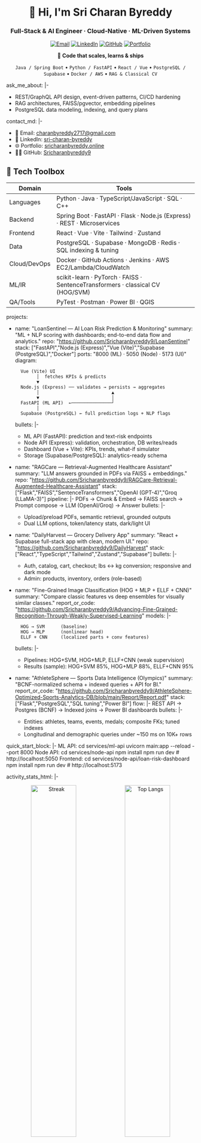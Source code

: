 
  <h1 align="center">👋 Hi, I'm Sri Charan Byreddy</h1>
  <h3 align="center">Full-Stack & AI Engineer · Cloud-Native · ML-Driven Systems</h3>

  <p align="center">
    <a href="mailto:charanbyreddy2717@gmail.com"><img alt="Email" src="https://img.shields.io/badge/Email-charanbyreddy2717%40gmail.com-D14836?logo=gmail&labelColor=555"/></a>
    <a href="https://www.linkedin.com/in/sri-charan-byreddy/"><img alt="LinkedIn" src="https://img.shields.io/badge/LinkedIn-Connect-0A66C2?logo=linkedin&labelColor=555"/></a>
    <a href="https://github.com/Sricharanbyreddy9"><img alt="GitHub" src="https://img.shields.io/badge/GitHub-Sricharanbyreddy9-181717?logo=github&labelColor=555"/></a>
    <a href="https://sricharanbyreddy.online"><img alt="Portfolio" src="https://img.shields.io/badge/Portfolio-sricharanbyreddy.online-4CAF50?logo=vercel&labelColor=555"/></a>
  </p>

<p align="center">
  🚀 <strong>Code that scales, learns & ships</strong>
</p>
<p align="center">
  <code>Java / Spring Boot</code> •
  <code>Python / FastAPI</code> •
  <code>React / Vue</code> •
  <code>PostgreSQL / Supabase</code> •
  <code>Docker / AWS</code> •
  <code>RAG & Classical CV</code>
</p>

ask_me_about: |-
  - REST/GraphQL API design, event-driven patterns, CI/CD hardening
  - RAG architectures, FAISS/pgvector, embedding pipelines
  - PostgreSQL data modeling, indexing, and query plans

contact_md: |-
  - 📧 Email: <a href="mailto:charanbyreddy2717@gmail.com">charanbyreddy2717@gmail.com</a>
  - 💼 LinkedIn: <a href="https://www.linkedin.com/in/sri-charan-byreddy/">sri-charan-byreddy</a>
  - 🌐 Portfolio: <a href="https://sricharanbyreddy.online">sricharanbyreddy.online</a>
  - 🧑‍💻 GitHub: <a href="https://github.com/Sricharanbyreddy9">Sricharanbyreddy9</a>

  ## 🧰 Tech Toolbox
  | Domain | Tools |
  |---|---|
  | Languages | Python · Java · TypeScript/JavaScript · SQL · C++ |
  | Backend | Spring Boot · FastAPI · Flask · Node.js (Express) · REST · Microservices |
  | Frontend | React · Vue · Vite · Tailwind · Zustand |
  | Data | PostgreSQL · Supabase · MongoDB · Redis · SQL indexing & tuning |
  | Cloud/DevOps | Docker · GitHub Actions · Jenkins · AWS EC2/Lambda/CloudWatch |
  | ML/IR | scikit-learn · PyTorch · FAISS · SentenceTransformers · classical CV (HOG/SVM) |
  | QA/Tools | PyTest · Postman · Power BI · QGIS |

projects:
  - name: "LoanSentinel — AI Loan Risk Prediction & Monitoring"
    summary: "ML + NLP scoring with dashboards; end-to-end data flow and analytics."
    repo: "https://github.com/Sricharanbyreddy9/LoanSentinel"
    stack: ["FastAPI","Node.js (Express)","Vue (Vite)","Supabase (PostgreSQL)","Docker"]
    ports: "8000 (ML) · 5050 (Node) · 5173 (UI)"
    diagram:
    ``` |-
      Vue (Vite) UI
            │  fetches KPIs & predicts
            ▼
      Node.js (Express) ── validates → persists → aggregates
            │                           ▲
            ▼                           │
      FastAPI (ML API)  ←───────────────┘
            │
      Supabase (PostgreSQL) ← full prediction logs + NLP flags
    ```
    bullets: |-
      - ML API (FastAPI): prediction and text-risk endpoints
      - Node API (Express): validation, orchestration, DB writes/reads
      - Dashboard (Vue + Vite): KPIs, trends, what-if simulator
      - Storage (Supabase/PostgreSQL): analytics-ready schema

  - name: "RAGCare — Retrieval-Augmented Healthcare Assistant"
    summary: "LLM answers grounded in PDFs via FAISS + embeddings."
    repo: "https://github.com/Sricharanbyreddy9/RAGCare-Retrieval-Augmented-Healthcare-Assistant"
    stack: ["Flask","FAISS","SentenceTransformers","OpenAI (GPT-4)","Groq (LLaMA-3)"]
    pipeline: |-
      PDFs → Chunk & Embed → FAISS search → Prompt compose → LLM (OpenAI/Groq) → Answer
    bullets: |-
      - Upload/preload PDFs, semantic retrieval, grounded outputs
      - Dual LLM options, token/latency stats, dark/light UI

  - name: "DailyHarvest — Grocery Delivery App"
    summary: "React + Supabase full-stack app with clean, modern UI."
    repo: "https://github.com/Sricharanbyreddy9/DailyHarvest"
    stack: ["React","TypeScript","Tailwind","Zustand","Supabase"]
    bullets: |-
      - Auth, catalog, cart, checkout; lbs ↔ kg conversion; responsive and dark mode
      - Admin: products, inventory, orders (role-based)

  - name: "Fine-Grained Image Classification (HOG + MLP + ELLF + CNN)"
    summary: "Compare classic features vs deep ensembles for visually similar classes."
    report_or_code: "https://github.com/Sricharanbyreddy9/Advancing-Fine-Grained-Recognition-Through-Weakly-Supervised-Learning"
    models: |-
    ```
      HOG → SVM      (baseline)
      HOG → MLP      (nonlinear head)
      ELLF + CNN     (localized parts + conv features)
    ```
    bullets: |-
      - Pipelines: HOG+SVM, HOG+MLP, ELLF+CNN (weak supervision)
      - Results (sample): HOG+SVM 85%, HOG+MLP 88%, ELLF+CNN 95%

  - name: "AthleteSphere — Sports Data Intelligence (Olympics)"
    summary: "BCNF-normalized schema + indexed queries + API for BI."
    report_or_code: "https://github.com/Sricharanbyreddy9/AthleteSphere-Optimized-Sports-Analytics-DB/blob/main/Report/Report.pdf"
    stack: ["Flask","PostgreSQL","SQL tuning","Power BI"]
    flow: |-
      REST API → Postgres (BCNF) → Indexed joins → Power BI dashboards
    bullets: |-
      - Entities: athletes, teams, events, medals; composite FKs; tuned indexes
      - Longitudinal and demographic queries under ~150 ms on 10K+ rows

quick_start_block: |-
  ML API:
    cd services/ml-api
    uvicorn main:app --reload --port 8000
  Node API:
    cd services/node-api
    npm install
    npm run dev    # http://localhost:5050
  Frontend:
    cd services/node-api/loan-risk-dashboard
    npm install
    npm run dev    # http://localhost:5173

activity_stats_html: |-
  <p align="center">
    <img src="https://github-readme-streak-stats.herokuapp.com?user=Sricharanbyreddy9&theme=tokyonight" alt="Streak" width="49%"/>
    <img src="https://github-readme-stats.vercel.app/api/top-langs/?username=Sricharanbyreddy9&layout=compact&theme=tokyonight" alt="Top Langs" width="49%"/>
  </p>

footer_html: |-
  <sub>Tip: This is a special repository. Name it exactly <b>Sricharanbyreddy9</b> and keep it <b>Public</b> so this README shows on your profile.</sub>
